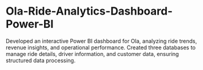 # Ola-Ride-Analytics-Dashboard-Power-BI
Developed an interactive Power BI dashboard for Ola, analyzing ride trends, revenue insights, and operational performance. Created three databases to manage ride details, driver information, and customer data, ensuring structured data processing.
